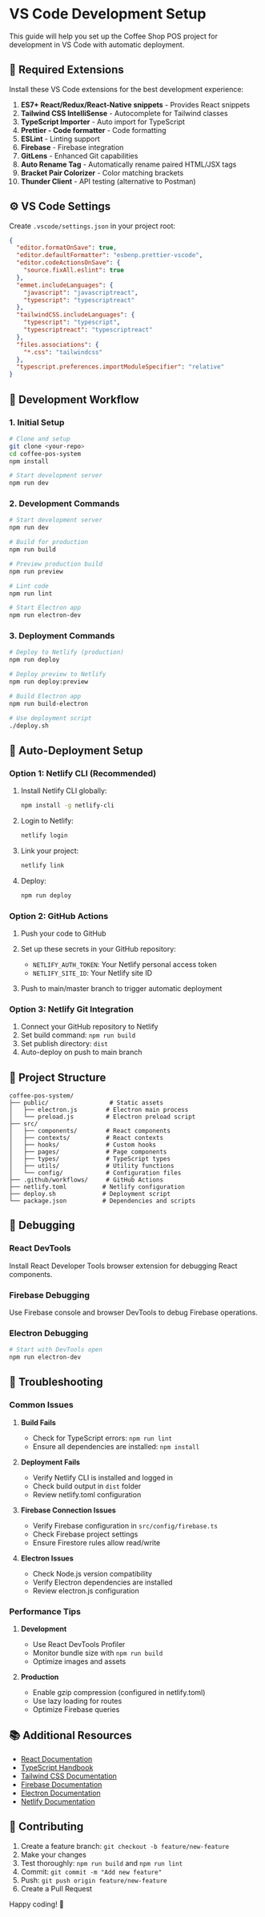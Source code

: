 # VS Code Development Setup

This guide will help you set up the Coffee Shop POS project for development in VS Code with automatic deployment.

## 🔧 Required Extensions

Install these VS Code extensions for the best development experience:

1. **ES7+ React/Redux/React-Native snippets** - Provides React snippets
2. **Tailwind CSS IntelliSense** - Autocomplete for Tailwind classes
3. **TypeScript Importer** - Auto import for TypeScript
4. **Prettier - Code formatter** - Code formatting
5. **ESLint** - Linting support
6. **Firebase** - Firebase integration
7. **GitLens** - Enhanced Git capabilities
8. **Auto Rename Tag** - Automatically rename paired HTML/JSX tags
9. **Bracket Pair Colorizer** - Color matching brackets
10. **Thunder Client** - API testing (alternative to Postman)

## ⚙️ VS Code Settings

Create `.vscode/settings.json` in your project root:

```json
{
  "editor.formatOnSave": true,
  "editor.defaultFormatter": "esbenp.prettier-vscode",
  "editor.codeActionsOnSave": {
    "source.fixAll.eslint": true
  },
  "emmet.includeLanguages": {
    "javascript": "javascriptreact",
    "typescript": "typescriptreact"
  },
  "tailwindCSS.includeLanguages": {
    "typescript": "typescript",
    "typescriptreact": "typescriptreact"
  },
  "files.associations": {
    "*.css": "tailwindcss"
  },
  "typescript.preferences.importModuleSpecifier": "relative"
}
```

## 🚀 Development Workflow

### 1. Initial Setup
```bash
# Clone and setup
git clone <your-repo>
cd coffee-pos-system
npm install

# Start development server
npm run dev
```

### 2. Development Commands
```bash
# Start development server
npm run dev

# Build for production
npm run build

# Preview production build
npm run preview

# Lint code
npm run lint

# Start Electron app
npm run electron-dev
```

### 3. Deployment Commands
```bash
# Deploy to Netlify (production)
npm run deploy

# Deploy preview to Netlify
npm run deploy:preview

# Build Electron app
npm run build-electron

# Use deployment script
./deploy.sh
```

## 🔄 Auto-Deployment Setup

### Option 1: Netlify CLI (Recommended)
1. Install Netlify CLI globally:
   ```bash
   npm install -g netlify-cli
   ```

2. Login to Netlify:
   ```bash
   netlify login
   ```

3. Link your project:
   ```bash
   netlify link
   ```

4. Deploy:
   ```bash
   npm run deploy
   ```

### Option 2: GitHub Actions
1. Push your code to GitHub
2. Set up these secrets in your GitHub repository:
   - `NETLIFY_AUTH_TOKEN`: Your Netlify personal access token
   - `NETLIFY_SITE_ID`: Your Netlify site ID

3. Push to main/master branch to trigger automatic deployment

### Option 3: Netlify Git Integration
1. Connect your GitHub repository to Netlify
2. Set build command: `npm run build`
3. Set publish directory: `dist`
4. Auto-deploy on push to main branch

## 📁 Project Structure

```
coffee-pos-system/
├── public/                 # Static assets
│   ├── electron.js        # Electron main process
│   └── preload.js         # Electron preload script
├── src/
│   ├── components/        # React components
│   ├── contexts/          # React contexts
│   ├── hooks/             # Custom hooks
│   ├── pages/             # Page components
│   ├── types/             # TypeScript types
│   ├── utils/             # Utility functions
│   └── config/            # Configuration files
├── .github/workflows/     # GitHub Actions
├── netlify.toml          # Netlify configuration
├── deploy.sh             # Deployment script
└── package.json          # Dependencies and scripts
```

## 🐛 Debugging

### React DevTools
Install React Developer Tools browser extension for debugging React components.

### Firebase Debugging
Use Firebase console and browser DevTools to debug Firebase operations.

### Electron Debugging
```bash
# Start with DevTools open
npm run electron-dev
```

## 🔧 Troubleshooting

### Common Issues

1. **Build Fails**
   - Check for TypeScript errors: `npm run lint`
   - Ensure all dependencies are installed: `npm install`

2. **Deployment Fails**
   - Verify Netlify CLI is installed and logged in
   - Check build output in `dist` folder
   - Review netlify.toml configuration

3. **Firebase Connection Issues**
   - Verify Firebase configuration in `src/config/firebase.ts`
   - Check Firebase project settings
   - Ensure Firestore rules allow read/write

4. **Electron Issues**
   - Check Node.js version compatibility
   - Verify Electron dependencies are installed
   - Review electron.js configuration

### Performance Tips

1. **Development**
   - Use React DevTools Profiler
   - Monitor bundle size with `npm run build`
   - Optimize images and assets

2. **Production**
   - Enable gzip compression (configured in netlify.toml)
   - Use lazy loading for routes
   - Optimize Firebase queries

## 📚 Additional Resources

- [React Documentation](https://reactjs.org/docs)
- [TypeScript Handbook](https://www.typescriptlang.org/docs)
- [Tailwind CSS Documentation](https://tailwindcss.com/docs)
- [Firebase Documentation](https://firebase.google.com/docs)
- [Electron Documentation](https://www.electronjs.org/docs)
- [Netlify Documentation](https://docs.netlify.com)

## 🤝 Contributing

1. Create a feature branch: `git checkout -b feature/new-feature`
2. Make your changes
3. Test thoroughly: `npm run build` and `npm run lint`
4. Commit: `git commit -m "Add new feature"`
5. Push: `git push origin feature/new-feature`
6. Create a Pull Request

Happy coding! 🚀
```